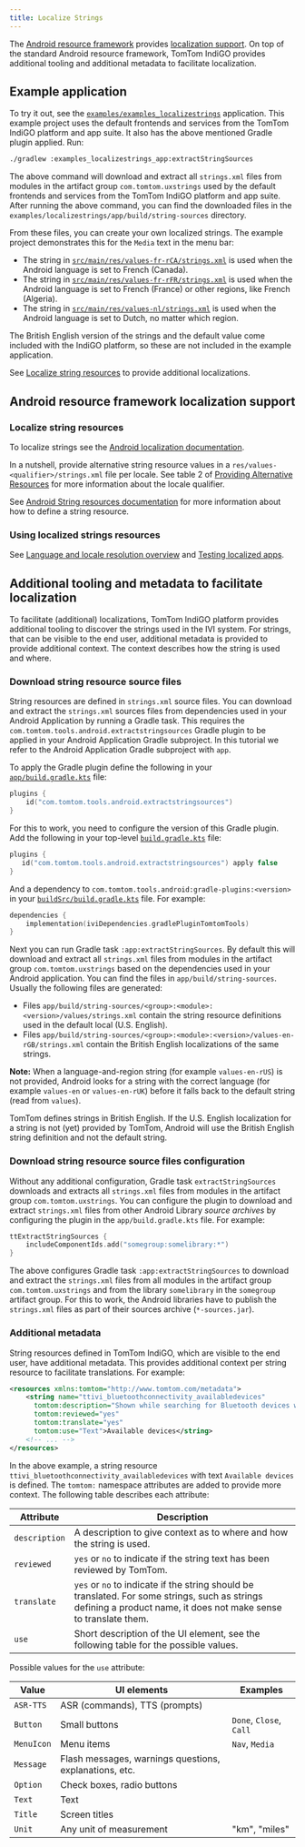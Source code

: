 ```yaml
---
title: Localize Strings
---
```


The [Android resource framework](https://developer.android.com/guide/topics/resources/providing-resources)
provides [localization support](https://developer.android.com/guide/topics/resources/localization).
On top of the standard Android resource framework, TomTom IndiGO provides additional tooling and
additional metadata to facilitate localization.

## Example application

To try it out, see the
[`examples/examples_localizestrings`](https://github.com/tomtom-international/tomtom-indigo-sdk-examples/tree/main/examples/localizestrings)
application. This example project uses the default frontends and services from the TomTom IndiGO
platform and app suite. It also has the above mentioned Gradle plugin applied. Run:

```cmd
./gradlew :examples_localizestrings_app:extractStringSources
```

The above command will download and extract all `strings.xml` files from modules in the artifact
group `com.tomtom.uxstrings` used by the default frontends and services from the TomTom IndiGO
platform and app suite. After running the above command, you can find the downloaded files in the
`examples/localizestrings/app/build/string-sources` directory.

From these files, you can create your own localized strings. The example project demonstrates this
for the `Media` text in the menu bar:

- The string in
  [`src/main/res/values-fr-rCA/strings.xml`](https://github.com/tomtom-international/tomtom-indigo-sdk-examples/tree/main/examples/localizestrings/app/src/main/res/values-fr-rCA/strings.xml#L3)
  is used when the Android language is set to French (Canada).
- The string in
  [`src/main/res/values-fr-rFR/strings.xml`](https://github.com/tomtom-international/tomtom-indigo-sdk-examples/tree/main/examples/localizestrings/app/src/main/res/values-fr-rFR/strings.xml#L3)
  is used when the Android language is set to French (France) or other regions, like French (Algeria).
- The string in
  [`src/main/res/values-nl/strings.xml`](https://github.com/tomtom-international/tomtom-indigo-sdk-examples/tree/main/examples/localizestrings/app/src/main/res/values-nl/strings.xml#L3)
  is used when the Android language is set to Dutch, no matter which region.

The British English version of the strings and the default value come included with the IndiGO
platform, so these are not included in the example application.

See [Localize string resources](#localize-string-resources) to provide additional localizations.

## Android resource framework localization support

### Localize string resources

To localize strings see the
[Android localization documentation](https://developer.android.com/guide/topics/resources/localization).

In a nutshell, provide alternative string resource values in a `res/values-<qualifier>/strings.xml`
file per locale. See table 2 of [Providing Alternative Resources](https://developer.android.com/guide/topics/resources/providing-resources#AlternativeResources])
for more information about the locale qualifier.

See [Android String resources documentation](https://developer.android.com/guide/topics/resources/string-resource)
for more information about how to define a string resource.

### Using localized strings resources

See [Language and locale resolution overview](https://developer.android.com/guide/topics/resources/multilingual-support)
and [Testing localized apps](https://developer.android.com/guide/topics/resources/localization#testing).

## Additional tooling and metadata to facilitate localization

To facilitate (additional) localizations, TomTom IndiGO platform provides additional tooling
to discover the strings used in the IVI system. For strings, that can be visible to the end user,
additional metadata is provided to provide additional context. The context describes how the string
is used and where.

### Download string resource source files

String resources are defined in `strings.xml` source files. You can download and extract the
`strings.xml` sources files from dependencies used in your Android Application by running a Gradle
task. This requires the `com.tomtom.tools.android.extractstringsources` Gradle plugin to be applied
in your Android Application Gradle subproject. In this tutorial we refer to the Android Application
Gradle subproject with `app`.

To apply the Gradle plugin define the following in your
[`app/build.gradle.kts`](https://github.com/tomtom-international/tomtom-indigo-sdk-examples/blob/main/examples/localizestrings/app/build.gradle.kts#L16)
file:

```kotlin
plugins {
    id("com.tomtom.tools.android.extractstringsources")
}
```

For this to work, you need to configure the version of this Gradle plugin. Add the following in
your top-level
[`build.gradle.kts`](https://github.com/tomtom-international/tomtom-indigo-sdk-examples/blob/main/build.gradle.kts#L43)
file:

```kotlin
plugins {
   id("com.tomtom.tools.android.extractstringsources") apply false
}
```

And a dependency to `com.tomtom.tools.android:gradle-plugins:<version>` in your
[`buildSrc/build.gradle.kts`](https://github.com/tomtom-international/tomtom-indigo-sdk-examples/blob/main/buildSrc/build.gradle.kts#L29)
file. For example:

```kotlin
dependencies {
    implementation(iviDependencies.gradlePluginTomtomTools)
}
```

Next you can run Gradle task `:app:extractStringSources`. By default this will download and extract
all `strings.xml` files from modules in the artifact group `com.tomtom.uxstrings` based on the
dependencies used in your Android application. You can find the files in `app/build/string-sources`.
Usually the following files are generated:

- Files `app/build/string-sources/<group>:<module>:<version>/values/strings.xml` contain the string
  resource definitions used in the default local (U.S. English).
- Files `app/build/string-sources/<group>:<module>:<version>/values-en-rGB/strings.xml` contain the
British English localizations of the same strings.

__Note:__ When a language-and-region string (for example `values-en-rUS`) is not provided, Android
looks for a string with the correct language (for example `values-en` or `values-en-rUK`) before it
falls back to the default string (read from `values`).

TomTom defines strings in British English. If the U.S. English localization for a string is not
(yet) provided by TomTom, Android will use the British English string definition and not the default
string.

### Download string resource source files configuration

Without any additional configuration, Gradle task `extractStringSources` downloads and extracts
all `strings.xml` files from modules in the artifact group `com.tomtom.uxstrings`. You can configure
the plugin to download and extract `strings.xml` files from other Android Library _source archives_
by configuring the plugin in the `app/build.gradle.kts` file. For example:

```kotlin
ttExtractStringSources {
    includeComponentIds.add("somegroup:somelibrary:*")
}
```

The above configures Gradle task `:app:extractStringSources` to download and extract the
`strings.xml` files from all modules in the artifact group `com.tomtom.uxstrings` and from the
library `somelibrary` in the `somegroup` artifact group. For this to work, the Android libraries
have to publish the `strings.xml` files as part of their sources archive (`*-sources.jar`).

### Additional metadata

String resources defined in TomTom IndiGO, which are visible to the end user, have additional
metadata. This provides additional context per string resource to facilitate translations. For
example:

```xml
<resources xmlns:tomtom="http://www.tomtom.com/metadata">
    <string name="ttivi_bluetoothconnectivity_availabledevices"
      tomtom:description="Shown while searching for Bluetooth devices when at least one device is available."
      tomtom:reviewed="yes"
      tomtom:translate="yes"
      tomtom:use="Text">Available devices</string>
    <!-- ... -->
</resources>
```

In the above example, a string resource `ttivi_bluetoothconnectivity_availabledevices` with text
`Available devices` is defined. The `tomtom:` namespace attributes are added to provide more
context. The following table describes each attribute:

| Attribute | Description |
| --------- | ----------- |
| `description` | A description to give context as to where and how the string is used. |
| `reviewed` | `yes` or `no` to indicate if the string text has been reviewed by TomTom. |
| `translate` | `yes` or `no` to indicate if the string should be translated. For some strings, such as strings defining a product name, it does not make sense to translate them. |
| `use` | Short description of the UI element, see the following table for the possible values. |

Possible values for the `use` attribute:

| Value | UI elements | Examples |
| ------| ----------- | -------- |
| `ASR-TTS` | ASR (commands), TTS (prompts) | |
| `Button` | Small buttons | `Done`, `Close`, `Call` |
| `MenuIcon` | Menu items | `Nav`, `Media` |
| `Message` | Flash messages, warnings questions, explanations, etc. | |
| `Option` | Check boxes, radio buttons | |
| `Text` | Text | |
| `Title` | Screen titles | |
| `Unit` | Any unit of measurement | "km", "miles" |
